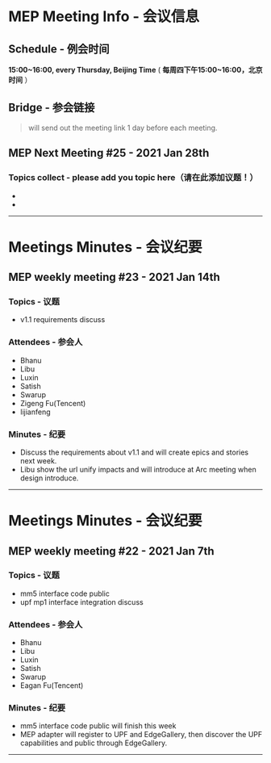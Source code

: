 # MEP Meeting Info - 会议信息

## Schedule - 例会时间
 **15:00~16:00, every Thursday, Beijing Time** 
( **每周四下午15:00~16:00，北京时间** ）

## Bridge - 参会链接
> will send out the meeting link 1 day before each meeting.

## MEP Next Meeting #25 - 2021 Jan 28th

### Topics collect - please add you topic here（请在此添加议题！）
- 
- 
---
# Meetings Minutes - 会议纪要
## MEP weekly meeting #23 - 2021 Jan 14th

### Topics - 议题
- v1.1 requirements discuss 

### Attendees - 参会人
- Bhanu
- Libu
- Luxin
- Satish
- Swarup
- Zigeng Fu(Tencent)
- lijianfeng

### Minutes - 纪要
- Discuss the requirements about v1.1 and will create epics and stories next week.
- Libu show the url unify impacts and will introduce at Arc meeting when design introduce.

---
# Meetings Minutes - 会议纪要
## MEP weekly meeting #22 - 2021 Jan 7th

### Topics - 议题
- mm5 interface code public
- upf mp1 interface integration discuss

### Attendees - 参会人
- Bhanu
- Libu
- Luxin
- Satish
- Swarup
- Eagan Fu(Tencent)

### Minutes - 纪要
- mm5 interface code public will finish this week
- MEP adapter will register to UPF and EdgeGallery, then discover the UPF capabilities and public through EdgeGallery.

---